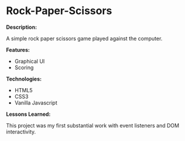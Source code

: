 # Rock-Paper-Scissors
<strong>Description:</strong>
<p>
A simple rock paper scissors game played against the computer. 
</p>
<strong>Features:</strong>
<ul>
  <li> Graphical UI</li>
  <li>Scoring</li>
</ul>
<strong>Technologies:</strong>
<ul>
  <li> HTML5</li>
  <li>CSS3</li>
  <li>Vanilla Javascript</li>
</ul>
<strong>Lessons Learned:</strong>
<p>
This project was my first substantial work with event listeners and DOM interactivity. 
</p>

